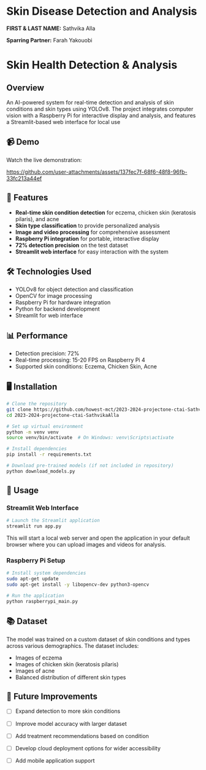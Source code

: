 # Skin Disease Detection and Analysis

**FIRST & LAST NAME:** Sathvika Alla

**Sparring Partner:** Farah Yakouobi


# Skin Health Detection & Analysis

## Overview
An AI-powered system for real-time detection and analysis of skin conditions and skin types using YOLOv8. The project integrates computer vision with a Raspberry Pi for interactive display and analysis, and features a Streamlit-based web interface for local use

## 📹 Demo
Watch the live demonstration:



https://github.com/user-attachments/assets/137fec7f-68f6-48f8-96fb-33fc213a44ef


## 🎯 Features
- **Real-time skin condition detection** for eczema, chicken skin (keratosis pilaris), and acne
- **Skin type classification** to provide personalized analysis
- **Image and video processing** for comprehensive assessment
- **Raspberry Pi integration** for portable, interactive display
- **72% detection precision** on the test dataset
- **Streamlit web interface** for easy interaction with the system

## 🛠️ Technologies Used
- YOLOv8 for object detection and classification
- OpenCV for image processing
- Raspberry Pi for hardware integration
- Python for backend development
- Streamlit for web interface

## 📊 Performance
- Detection precision: 72%
- Real-time processing: 15-20 FPS on Raspberry Pi 4
- Supported skin conditions: Eczema, Chicken Skin, Acne

## 🖥️ Installation

```bash
# Clone the repository
git clone https://github.com/howest-mct/2023-2024-projectone-ctai-SathvikaAlla.git
cd 2023-2024-projectone-ctai-SathvikaAlla

# Set up virtual environment
python -m venv venv
source venv/bin/activate  # On Windows: venv\Scripts\activate

# Install dependencies
pip install -r requirements.txt

# Download pre-trained models (if not included in repository)
python download_models.py
```

## 🚀 Usage

### Streamlit Web Interface
```bash
# Launch the Streamlit application
streamlit run app.py
```
This will start a local web server and open the application in your default browser where you can upload images and videos for analysis.

### Raspberry Pi Setup
```bash
# Install system dependencies
sudo apt-get update
sudo apt-get install -y libopencv-dev python3-opencv

# Run the application
python raspberrypi_main.py
```

## 📚 Dataset
The model was trained on a custom dataset of skin conditions and types across various demographics. The dataset includes:
- Images of eczema
- Images of chicken skin (keratosis pilaris)
- Images of acne
- Balanced distribution of different skin types

## 🔄 Future Improvements
- [ ] Expand detection to more skin conditions
- [ ] Improve model accuracy with larger dataset
- [ ] Add treatment recommendations based on condition
- [ ] Develop cloud deployment options for wider accessibility
- [ ] Add mobile application support


